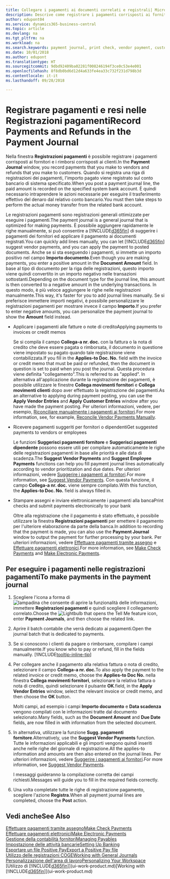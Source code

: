 ```yaml
---
title: Collegare i pagamenti ai documenti correlati e registrali| Microsoft Docs
description: Descrive come registrare i pagamenti corrisposti ai fornitori e i rimborsi corrisposti ai clienti.
author: edupont04
ms.service: dynamics365-business-central
ms.topic: article
ms.devlang: na
ms.tgt_pltfrm: na
ms.workload: na
ms.search.keywords: payment journal, print check, vendor payment, customer refund, creditor, debt, balance due, AP
ms.date: 10/01/2018
ms.author: edupont
ms.translationtype: HT
ms.sourcegitcommit: 9dbd92409ba02281f008246194f3ce0c53e4e001
ms.openlocfilehash: 8f8db0bd6d12d4a633fe4ea33c732f231d798b3d
ms.contentlocale: it-it
ms.lasthandoff: 09/28/2018

---
```

# <a name="record-payments-and-refunds-in-the-payment-journal"></a><span data-ttu-id="e17ae-103">Registrare pagamenti e resi nelle Registrazioni pagamenti</span><span class="sxs-lookup"><span data-stu-id="e17ae-103">Record Payments and Refunds in the Payment Journal</span></span>

<span data-ttu-id="e17ae-104">Nella finestra **Registrazioni pagamenti** è possibile registrare i pagamenti corrisposti ai fornitori e i rimborsi corrisposti ai clienti.</span><span class="sxs-lookup"><span data-stu-id="e17ae-104">In the **Payment Journal** window, you record payments that you make to vendors and refunds that you make to customers.</span></span> <span data-ttu-id="e17ae-105">Quando si registra una riga di registrazioni dei pagamenti, l'importo pagato viene registrato sul conto bancario di sistema specificato.</span><span class="sxs-lookup"><span data-stu-id="e17ae-105">When you post a payment journal line, the paid amount is recorded on the specified system bank account.</span></span> <span data-ttu-id="e17ae-106">È quindi necessario intraprendere le azioni necessarie per eseguire il trasferimento effettivo del denaro dal relativo conto bancario.</span><span class="sxs-lookup"><span data-stu-id="e17ae-106">You must then take steps to perform the actual money transfer from the related bank account.</span></span>  

<span data-ttu-id="e17ae-107">Le registrazioni pagamenti sono registrazioni generali ottimizzate per eseguire i pagamenti.</span><span class="sxs-lookup"><span data-stu-id="e17ae-107">The payment journal is a general journal that is optimized for making payments.</span></span> <span data-ttu-id="e17ae-108">È possibile aggiungere rapidamente le righe manualmente, si può consentire a [!INCLUDE[d365fin](includes/d365fin_md.md)] di suggerire i pagamenti dei fornitori ed applicare il pagamento ai documenti registrati.</span><span class="sxs-lookup"><span data-stu-id="e17ae-108">You can quickly add lines manually, you can let [!INCLUDE[d365fin](includes/d365fin_md.md)] suggest vendor payments, and you can apply the payment to posted documents.</span></span> <span data-ttu-id="e17ae-109">Anche se si sta eseguendo i pagamenti, si immette un importo positivo nel campo **Importo documento**.</span><span class="sxs-lookup"><span data-stu-id="e17ae-109">Even though you are making payments, you enter a positive amount in the **Document Amount** field.</span></span> <span data-ttu-id="e17ae-110">In base al tipo di documento per la riga delle registrazioni, questo importo viene quindi convertito in un importo negativo nelle transazioni sottostanti.</span><span class="sxs-lookup"><span data-stu-id="e17ae-110">Depending on the document type for the journal line, this amount is then converted to a negative amount in the underlying transactions.</span></span> <span data-ttu-id="e17ae-111">In questo modo, è più veloce aggiungere le righe nelle registrazioni manualmente.</span><span class="sxs-lookup"><span data-stu-id="e17ae-111">This way, it's faster for you to add journal lines manually.</span></span> <span data-ttu-id="e17ae-112">Se si preferisce immettere importi negativi, è possibile personalizzare le registrazioni pagamenti per mostrare invece il campo **Importo**.</span><span class="sxs-lookup"><span data-stu-id="e17ae-112">If you prefer to enter negative amounts, you can personalize the payment journal to show the **Amount** field instead.</span></span>  

- <span data-ttu-id="e17ae-113">Applicare i pagamenti alle fatture o note di credito</span><span class="sxs-lookup"><span data-stu-id="e17ae-113">Applying payments to invoices or credit memos</span></span>

    <span data-ttu-id="e17ae-114">Se si compila il campo **Collega-a nr. doc.** con la fattura o la nota di credito che deve essere pagata o rimborsata, il documento in questione viene impostato su pagato quando tale registrazione viene contabilizzata.</span><span class="sxs-lookup"><span data-stu-id="e17ae-114">If you fill in the **Applies-to Doc. No.** field with the invoice or credit memo that must be paid or refunded, then the document in question is set to paid when you post the journal.</span></span> <span data-ttu-id="e17ae-115">Questa procedura viene definita "collegamento".</span><span class="sxs-lookup"><span data-stu-id="e17ae-115">This is referred to as "applied".</span></span> <span data-ttu-id="e17ae-116">In alternativa all'applicazione durante la registrazione dei pagamenti, è possibile utilizzare le finestre **Collega movimenti fornitori** e **Collega movimenti clienti** dopo aver effettuato la registrazione dei pagamenti.</span><span class="sxs-lookup"><span data-stu-id="e17ae-116">As an alternative to applying during payment posting, you can use the **Apply Vendor Entries** and **Apply Customer Entries** window after you have made the payment posting.</span></span> <span data-ttu-id="e17ae-117">Per ulteriori informazioni, vedere, per esempio, [Riconciliare manualmente i pagamenti ai fornitori](payables-how-apply-purchase-transactions-manually.md).</span><span class="sxs-lookup"><span data-stu-id="e17ae-117">For more information, see, for example, [Reconcile Vendor Payments Manually](payables-how-apply-purchase-transactions-manually.md).</span></span>  

- <span data-ttu-id="e17ae-118">Ricevere pagamenti suggeriti per fornitori o dipendenti</span><span class="sxs-lookup"><span data-stu-id="e17ae-118">Get suggested payments to vendors or employees</span></span> 

    <span data-ttu-id="e17ae-119">Le funzioni **Suggerisci pagamenti fornitore** e **Suggerisci pagamenti dipendente** possono essere utili per compilare automaticamente le righe delle registrazioni pagamenti in base alle priorità e alle data di scadenza.</span><span class="sxs-lookup"><span data-stu-id="e17ae-119">The **Suggest Vendor Payments** and **Suggest Employee Payments** functions can help you fill payment journal lines automatically according to vendor prioritization and due dates.</span></span> <span data-ttu-id="e17ae-120">Per ulteriori informazioni, vedere [Suggerire i pagamenti ai fornitori](payables-how-suggest-vendor-payments.md).</span><span class="sxs-lookup"><span data-stu-id="e17ae-120">For more information, see [Suggest Vendor Payments](payables-how-suggest-vendor-payments.md).</span></span> <span data-ttu-id="e17ae-121">Con questa funzione, il campo **Collega-a nr. doc.** viene sempre compilato.</span><span class="sxs-lookup"><span data-stu-id="e17ae-121">With this function, the **Applies-to Doc. No.** field is always filled in.</span></span>  

- <span data-ttu-id="e17ae-122">Stampare assegni e inviare elettronicamente i pagamenti alla banca</span><span class="sxs-lookup"><span data-stu-id="e17ae-122">Print checks and submit payments electronically to your bank</span></span>

    <span data-ttu-id="e17ae-123">Oltre alla registrazione che il pagamento è stato effettuato, è possibile utilizzare la finestra **Registrazioni pagamenti** per emettere il pagamento per l'ulteriore elaborazione da parte della banca.</span><span class="sxs-lookup"><span data-stu-id="e17ae-123">In addition to recording that the payment is made, you can also use the **Payment Journal** window to output the payment for further processing by your bank.</span></span> <span data-ttu-id="e17ae-124">Per ulteriori informazioni, vedere [Effettuare pagamenti tramite assegno](payables-how-work-checks.md) e [Effettuare pagamenti elettronici](payables-how-export-payments-bank-file.md).</span><span class="sxs-lookup"><span data-stu-id="e17ae-124">For more information, see [Make Check Payments](payables-how-work-checks.md) and [Make Electronic Payments](payables-how-export-payments-bank-file.md).</span></span>  

## <a name="to-make-payments-in-the-payment-journal"></a><span data-ttu-id="e17ae-125">Per eseguire i pagamenti nelle registrazioni pagamenti</span><span class="sxs-lookup"><span data-stu-id="e17ae-125">To make payments in the payment journal</span></span> 

1. <span data-ttu-id="e17ae-126">Scegliere l'icona a forma di ![lampadina che consente di aprire la funzionalità delle informazioni](media/ui-search/search_small.png "Informazioni sull'operazione che si desidera eseguire"), immettere **Registrazioni pagamenti** e quindi scegliere il collegamento correlato.</span><span class="sxs-lookup"><span data-stu-id="e17ae-126">Choose the ![Lightbulb that opens the Tell Me feature](media/ui-search/search_small.png "Tell me what you want to do") icon, enter **Payment Journals**, and then choose the related link.</span></span>
2. <span data-ttu-id="e17ae-127">Aprire il batch contabile che verrà dedicato ai pagamenti.</span><span class="sxs-lookup"><span data-stu-id="e17ae-127">Open the journal batch that is dedicated to payments.</span></span>
3. <span data-ttu-id="e17ae-128">Se si conoscono i clienti da pagare o rimborsare, compilare i campi manualmente.</span><span class="sxs-lookup"><span data-stu-id="e17ae-128">If you know who to pay or refund, fill in the fields manually.</span></span> [!INCLUDE[tooltip-inline-tip](includes/tooltip-inline-tip_md.md)]
4. <span data-ttu-id="e17ae-129">Per collegare anche il pagamento alla relativa fattura o nota di credito, selezionare il campo **Collega-a nr. doc.**</span><span class="sxs-lookup"><span data-stu-id="e17ae-129">To also apply the payment to the related invoice or credit memo, choose the **Applies-to Doc No.**</span></span> <span data-ttu-id="e17ae-130">nella finestra **Collega movimenti fornitori**, selezionare la relativa fattura o nota di credito, quindi selezionare il pulsante **OK**.</span><span class="sxs-lookup"><span data-stu-id="e17ae-130">field, in the **Apply Vendor Entries** window, select the relevant invoice or credit memo, and then choose the **OK** button.</span></span>

    <span data-ttu-id="e17ae-131">Molti campi, ad esempio i campi **Importo documento** e **Data scadenza** vengono compilati con le informazioni tratte dal documento selezionato.</span><span class="sxs-lookup"><span data-stu-id="e17ae-131">Many fields, such as the **Document Amount** and **Due Date** fields, are now filled in with information from the selected document.</span></span>
5. <span data-ttu-id="e17ae-132">In alternativa, utilizzare la funzione **Sugg. pagamenti fornitore**.</span><span class="sxs-lookup"><span data-stu-id="e17ae-132">Alternatively, use the **Suggest Vendor Payments** function.</span></span> <span data-ttu-id="e17ae-133">Tutte le informazioni applicabili e gli importi vengono quindi inseriti anche nelle righe del giornale di registrazione.</span><span class="sxs-lookup"><span data-stu-id="e17ae-133">All the applies-to information and amounts are then also entered on the journal lines.</span></span> <span data-ttu-id="e17ae-134">Per ulteriori informazioni, vedere [Suggerire i pagamenti ai fornitori](payables-how-suggest-vendor-payments.md).</span><span class="sxs-lookup"><span data-stu-id="e17ae-134">For more information, see [Suggest Vendor Payments](payables-how-suggest-vendor-payments.md).</span></span>

    <span data-ttu-id="e17ae-135">I messaggi guideranno la compilazione corretta dei campi richiesti.</span><span class="sxs-lookup"><span data-stu-id="e17ae-135">Messages will guide you to fill in the required fields correctly.</span></span>
6.  <span data-ttu-id="e17ae-136">Una volta completate tutte le righe di registrazione pagamento, scegliere l'azione **Registra**.</span><span class="sxs-lookup"><span data-stu-id="e17ae-136">When all payment journal lines are completed, choose the **Post** action.</span></span>

## <a name="see-also"></a><span data-ttu-id="e17ae-137">Vedi anche</span><span class="sxs-lookup"><span data-stu-id="e17ae-137">See Also</span></span>
[<span data-ttu-id="e17ae-138">Effettuare pagamenti tramite assegno</span><span class="sxs-lookup"><span data-stu-id="e17ae-138">Make Check Payments</span></span>](payables-how-work-checks.md)  
[<span data-ttu-id="e17ae-139">Effettuare pagamenti elettronici</span><span class="sxs-lookup"><span data-stu-id="e17ae-139">Make Electronic Payments</span></span>](payables-how-export-payments-bank-file.md)  
[<span data-ttu-id="e17ae-140">Gestione della contabilità fornitori</span><span class="sxs-lookup"><span data-stu-id="e17ae-140">Managing Payables</span></span>](payables-manage-payables.md)  
[<span data-ttu-id="e17ae-141">Impostazione delle attività bancarie</span><span class="sxs-lookup"><span data-stu-id="e17ae-141">Setting Up Banking</span></span>](bank-setup-banking.md)  
[<span data-ttu-id="e17ae-142">Esportare un file Positive Pay</span><span class="sxs-lookup"><span data-stu-id="e17ae-142">Export a Positive Pay file</span></span>](finance-how-positive-pay.md)  
[<span data-ttu-id="e17ae-143">Utilizzo delle registrazioni COGE</span><span class="sxs-lookup"><span data-stu-id="e17ae-143">Working with General Journals</span></span>](ui-work-general-journals.md)  
[<span data-ttu-id="e17ae-144">Personalizzazione dell'area di lavoro</span><span class="sxs-lookup"><span data-stu-id="e17ae-144">Personalizing Your Workspace</span></span>](ui-personalization-user.md)  
<span data-ttu-id="e17ae-145">[Utilizzo di [!INCLUDE[d365fin](includes/d365fin_md.md)]](ui-work-product.md)</span><span class="sxs-lookup"><span data-stu-id="e17ae-145">[Working with [!INCLUDE[d365fin](includes/d365fin_md.md)]](ui-work-product.md)</span></span>  

